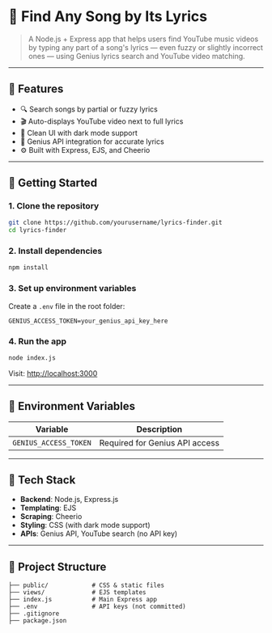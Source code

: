 # 🎵 Find Any Song by Its Lyrics

> A Node.js + Express app that helps users find YouTube music videos by typing any part of a song's lyrics — even fuzzy or slightly incorrect ones — using Genius lyrics search and YouTube video matching.

---

## 🌟 Features

- 🔍 Search songs by partial or fuzzy lyrics
- 🎬 Auto-displays YouTube video next to full lyrics
- 🎨 Clean UI with dark mode support
- 📜 Genius API integration for accurate lyrics
- ⚙️ Built with Express, EJS, and Cheerio

---

## 🚀 Getting Started

### 1. Clone the repository

```bash
git clone https://github.com/yourusername/lyrics-finder.git
cd lyrics-finder
````

### 2. Install dependencies

```bash
npm install
```

### 3. Set up environment variables

Create a `.env` file in the root folder:

```env
GENIUS_ACCESS_TOKEN=your_genius_api_key_here
```

### 4. Run the app

```bash
node index.js
```

Visit: [http://localhost:3000](http://localhost:3000)

---

## 🔐 Environment Variables

| Variable              | Description                     |
| --------------------- | ------------------------------- |
| `GENIUS_ACCESS_TOKEN` | Required for Genius API access  |


---

## 🧠 Tech Stack

* **Backend**: Node.js, Express.js
* **Templating**: EJS
* **Scraping**: Cheerio
* **Styling**: CSS (with dark mode support)
* **APIs**: Genius API, YouTube search (no API key)

---

## 📁 Project Structure

```
├── public/            # CSS & static files
├── views/             # EJS templates
├── index.js           # Main Express app
├── .env               # API keys (not committed)
├── .gitignore
├── package.json
```


